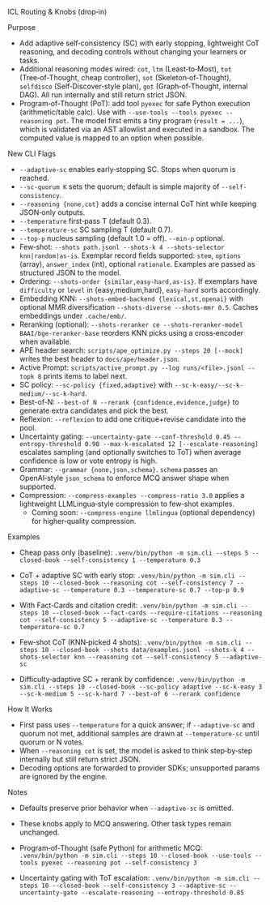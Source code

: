 ICL Routing & Knobs (drop‑in)

Purpose
- Add adaptive self‑consistency (SC) with early stopping, lightweight CoT reasoning, and decoding controls without changing your learners or tasks.
- Additional reasoning modes wired: `cot`, `ltm` (Least‑to‑Most), `tot` (Tree‑of‑Thought, cheap controller), `sot` (Skeleton‑of‑Thought), `selfdisco` (Self‑Discover‑style plan), `got` (Graph‑of‑Thought, internal DAG). All run internally and still return strict JSON.
 - Program‑of‑Thought (PoT): add tool `pyexec` for safe Python execution (arithmetic/table calc). Use with `--use-tools --tools pyexec --reasoning pot`. The model first emits a tiny program (`result = ...`), which is validated via an AST allowlist and executed in a sandbox. The computed value is mapped to an option when possible.

New CLI Flags
- `--adaptive-sc` enables early‑stopping SC. Stops when quorum is reached.
- `--sc-quorum K` sets the quorum; default is simple majority of `--self-consistency`.
- `--reasoning {none,cot}` adds a concise internal CoT hint while keeping JSON‑only outputs.
- `--temperature` first‑pass T (default 0.3).
- `--temperature-sc` SC sampling T (default 0.7).
- `--top-p` nucleus sampling (default 1.0 = off). `--min-p` optional.
- Few‑shot: `--shots path.jsonl --shots-k 4 --shots-selector knn|random|as-is`. Exemplar record fields supported: `stem`, `options` (array), `answer_index` (int), optional `rationale`. Examples are passed as structured JSON to the model.
- Ordering: `--shots-order {similar,easy-hard,as-is}`. If exemplars have `difficulty` or `level` in {easy,medium,hard}, `easy-hard` sorts accordingly.
- Embedding KNN: `--shots-embed-backend {lexical,st,openai}` with optional MMR diversification `--shots-diverse --shots-mmr 0.5`. Caches embeddings under `.cache/emb/`.
- Reranking (optional): `--shots-reranker ce --shots-reranker-model BAAI/bge-reranker-base` reorders KNN picks using a cross‑encoder when available.
- APE header search: `scripts/ape_optimize.py --steps 20 [--mock]` writes the best header to `docs/ape/header.json`.
- Active Prompt: `scripts/active_prompt.py --log runs/<file>.jsonl --topk 8` prints items to label next.
- SC policy: `--sc-policy {fixed,adaptive}` with `--sc-k-easy/--sc-k-medium/--sc-k-hard`.
- Best-of-N: `--best-of N --rerank {confidence,evidence,judge}` to generate extra candidates and pick the best.
- Reflexion: `--reflexion` to add one critique+revise candidate into the pool.
- Uncertainty gating: `--uncertainty-gate --conf-threshold 0.45 --entropy-threshold 0.90 --max-k-escalated 12 [--escalate-reasoning]` escalates sampling (and optionally switches to ToT) when average confidence is low or vote entropy is high.
- Grammar: `--grammar {none,json,schema}`. `schema` passes an OpenAI‑style `json_schema` to enforce MCQ answer shape when supported.
- Compression: `--compress-examples --compress-ratio 3.0` applies a lightweight LLMLingua‑style compression to few‑shot examples.
  - Coming soon: `--compress-engine llmlingua` (optional dependency) for higher‑quality compression.

Examples
- Cheap pass only (baseline):
  `.venv/bin/python -m sim.cli --steps 5 --closed-book --self-consistency 1 --temperature 0.3`

- CoT + adaptive SC with early stop:
  `.venv/bin/python -m sim.cli --steps 10 --closed-book --reasoning cot --self-consistency 7 --adaptive-sc --temperature 0.3 --temperature-sc 0.7 --top-p 0.9`

- With Fact‑Cards and citation credit:
  `.venv/bin/python -m sim.cli --steps 10 --closed-book --fact-cards --require-citations --reasoning cot --self-consistency 5 --adaptive-sc --temperature 0.3 --temperature-sc 0.7`

- Few‑shot CoT (KNN‑picked 4 shots):
  `.venv/bin/python -m sim.cli --steps 10 --closed-book --shots data/examples.jsonl --shots-k 4 --shots-selector knn --reasoning cot --self-consistency 5 --adaptive-sc`

- Difficulty‑adaptive SC + rerank by confidence:
  `.venv/bin/python -m sim.cli --steps 10 --closed-book --sc-policy adaptive --sc-k-easy 3 --sc-k-medium 5 --sc-k-hard 7 --best-of 6 --rerank confidence`

How It Works
- First pass uses `--temperature` for a quick answer; if `--adaptive-sc` and quorum not met, additional samples are drawn at `--temperature-sc` until quorum or N votes.
- When `--reasoning cot` is set, the model is asked to think step‑by‑step internally but still return strict JSON.
- Decoding options are forwarded to provider SDKs; unsupported params are ignored by the engine.

Notes
- Defaults preserve prior behavior when `--adaptive-sc` is omitted.
- These knobs apply to MCQ answering. Other task types remain unchanged.
- Program‑of‑Thought (safe Python) for arithmetic MCQ:
  `.venv/bin/python -m sim.cli --steps 10 --closed-book --use-tools --tools pyexec --reasoning pot --self-consistency 3`

- Uncertainty gating with ToT escalation:
  `.venv/bin/python -m sim.cli --steps 10 --closed-book --self-consistency 3 --adaptive-sc --uncertainty-gate --escalate-reasoning --entropy-threshold 0.85`
